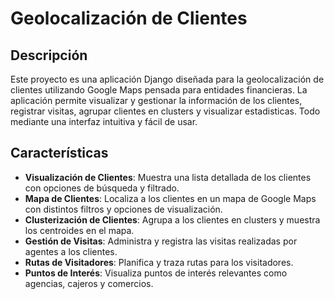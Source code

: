 # Geolocalización de Clientes

## Descripción

Este proyecto es una aplicación Django diseñada para la geolocalización de clientes utilizando Google Maps pensada para entidades financieras. 
La aplicación permite visualizar y gestionar la información de los clientes, registrar visitas, agrupar clientes en clusters y visualizar estadisticas.
Todo mediante una interfaz intuitiva y fácil de usar.

## Características

- **Visualización de Clientes**: Muestra una lista detallada de los clientes con opciones de búsqueda y filtrado.
- **Mapa de Clientes**: Localiza a los clientes en un mapa de Google Maps con distintos filtros y opciones de visualización.
- **Clusterización de Clientes**: Agrupa a los clientes en clusters y muestra los centroides en el mapa.
- **Gestión de Visitas**: Administra y registra las visitas realizadas por agentes a los clientes.
- **Rutas de Visitadores**: Planifica y traza rutas para los visitadores.
- **Puntos de Interés**: Visualiza puntos de interés relevantes como agencias, cajeros y comercios.
